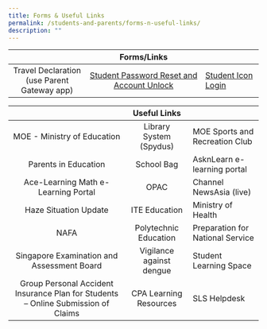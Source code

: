 ```yaml
---
title: Forms & Useful Links
permalink: /students-and-parents/forms-n-useful-links/
description: ""
---
```

|                  |      Forms/Links        |                    |
|:--------------:|:---------:|---------|
| Travel Declaration<br>(use Parent Gateway app) | <a href="https://form.gov.sg/#!/5d01dc550816b400111ce980" target="_blank">Student Password Reset and Account Unlock</a> | <a href="https://workspace.google.com/dashboard" target="_blank">Student Icon Login</a> |

<a href="" target="_blank"></a>

|            |    Useful Links        |                     |
|:-----------------:|:---------------:|-------------------|
|                            MOE - Ministry of Education                            |  Library System (Spydus) |  MOE Sports and Recreation Club  |
|                                Parents in Education                               |        School Bag        |    AsknLearn e-learning portal   |
|                        Ace-Learning Math e-Learning Portal                        |           OPAC           |      Channel NewsAsia (live)     |
|                               Haze Situation Update                               |       ITE Education      |        Ministry of Health        |
|                                        NAFA                                       |   Polytechnic Education  | Preparation for National Service |
|                     Singapore Examination and Assessment Board                    | Vigilance against dengue |      Student Learning Space      |
| Group Personal Accident Insurance Plan for Students – Online Submission of Claims |  CPA Learning Resources  |           SLS Helpdesk           |